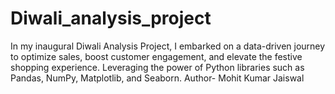 # Diwali_analysis_project
In my inaugural Diwali Analysis Project, I embarked on a data-driven journey to optimize sales, boost customer engagement, and elevate the festive shopping experience. Leveraging the power of Python libraries such as Pandas, NumPy, Matplotlib, and Seaborn.
Author- Mohit Kumar Jaiswal

